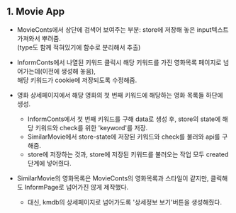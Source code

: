 ## 1. Movie App 
- MovieConts에서 상단에 검색어 보여주는 부분: store에 저장해 놓은 input텍스트 가져와서 뿌려줌.   
  (type도 함께 적혀있기에 함수로 분리해서 추출)
  
- InformConts에서 나열된 키워드 클릭시 해당 키워드를 가진 영화목록 페이지로 넘어가는데(이전에 생성해 놓음),  
  해당 키워드가 cookie에 저장되도록 수정해줌.
  
- 영화 상세페이지에서 해당 영화의 첫 번째 키워드에 해당하는 영화 목록들 하단에 생성.
  - InformConts에서 첫 번째 키워드를 구해 data로 생성 후, store의 state에 해당 키워드와 check를 위한 'keyword'를 저장.
  - SimilarMovie에서 store-state에 저장된 키워드와 check를 불러와 api를 구해줌.
  - store에 저장하는 것과, store에 저장된 키워드를 불러오는 작업 모두 created단계에 넣어줬다.
- SimilarMovie의 영화목록은 MovieConts의 영화목록과 스타일이 같지만, 클릭해도 InformPage로 넘어가진 않게 제작했다.
  - 대신, kmdb의 상세페이지로 넘어가도록 '상세정보 보기'버튼을 생성해줬다.
